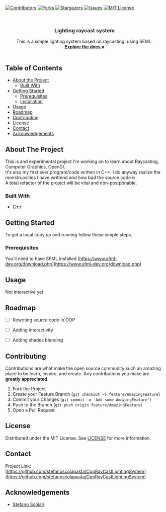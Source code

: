 [![Contributors][contributors-shield]][contributors-url]
[![Forks][forks-shield]][forks-url]
[![Stargazers][stars-shield]][stars-url]
[![Issues][issues-shield]][issues-url]
[![MIT License][license-shield]][license-url]



<!-- PROJECT LOGO -->
<br />
<p align="center">

  <h3 align="center">Lighting raycast system</h3>

  <p align="center">
    This is a simple lighting system based on raycasting, using SFML.
    <br />
    <a href="https://github.com/github_username/repo_name"><strong>Explore the docs »</strong></a>
    <br />
    <br />
  </p>
</p>



<!-- TABLE OF CONTENTS -->
## Table of Contents

* [About the Project](#about-the-project)
  * [Built With](#built-with)
* [Getting Started](#getting-started)
  * [Prerequisites](#prerequisites)
  * [Installation](#installation)
* [Usage](#usage)
* [Roadmap](#roadmap)
* [Contributing](#contributing)
* [License](#license)
* [Contact](#contact)
* [Acknowledgements](#acknowledgements)


<!-- ABOUT THE PROJECT -->
## About The Project

This is and experimental project I'm working on to learn about Raycasting, Computer Graphics, OpenGl.
<br />
It's also my first ever program/code written in C++. I do anyway realize the monstruosities I have writtend and how bad the source code is.
<br />
A total refactor of the project will be vital and non-postponable.

### Built With

* [C++](https://isocpp.org/)



<!-- GETTING STARTED -->
## Getting Started

To get a local copy up and running follow these simple steps.


### Prerequisites

You'll need to have SFML installed [https://www.sfml-dev.org/download.php](https://www.sfml-dev.org/download.php)


<!-- USAGE EXAMPLES -->
## Usage

Not interactive yet



<!-- ROADMAP -->
## Roadmap

- [ ] Rewriting source code in OOP
- [ ] Adding interactivity
- [ ] Adding shades blending



<!-- CONTRIBUTING -->
## Contributing

Contributions are what make the open source community such an amazing place to be learn, inspire, and create. Any contributions you make are **greatly appreciated**.

1. Fork the Project
2. Create your Feature Branch (`git checkout -b feature/AmazingFeature`)
3. Commit your Changes (`git commit -m 'Add some AmazingFeature'`)
4. Push to the Branch (`git push origin feature/AmazingFeature`)
5. Open a Pull Request



<!-- LICENSE -->
## License

Distributed under the MIT License. See [LICENSE](https://github.com/zucchero-sintattico/Jhaturanga/blob/main/LICENSE) for more information.



<!-- CONTACT -->
## Contact


Project Link: [https://github.com/stefanoscolapasta/CppRayCastLightingSystem](https://github.com/stefanoscolapasta/CppRayCastLightingSystem)



<!-- ACKNOWLEDGEMENTS -->
## Acknowledgements

* [Stefano Scolari](https://www.linkedin.com/in/stefano-scolari-7a9440170/)





<!-- MARKDOWN LINKS & IMAGES -->
<!-- https://www.markdownguide.org/basic-syntax/#reference-style-links -->
[contributors-shield]: https://img.shields.io/github/contributors/zucchero-sintattico/OOP20-Jhaturanga.svg?style=flat-square
[contributors-url]: https://github.com/github_username/repo/graphs/contributors
[forks-shield]: https://img.shields.io/github/forks/zucchero-sintattico/OOP20-Jhaturanga.svg?style=flat-square
[forks-url]: https://github.com/github_username/repo/network/members
[stars-shield]: https://img.shields.io/github/stars/zucchero-sintattico/OOP20-Jhaturanga.svg?style=flat-square
[stars-url]: https://github.com/github_username/repo/stargazers
[issues-shield]: https://img.shields.io/github/issues/zucchero-sintattico/OOP20-Jhaturanga.svg?style=flat-square
[issues-url]: https://github.com/github_username/repo/issues
[license-shield]: https://img.shields.io/github/license/zucchero-sintattico/OOP20-Jhaturanga.svg?style=flat-square
[license-url]: https://github.com/github_username/repo/blob/master/LICENSE.txt
[product-screenshot]: images/screenshot.png
